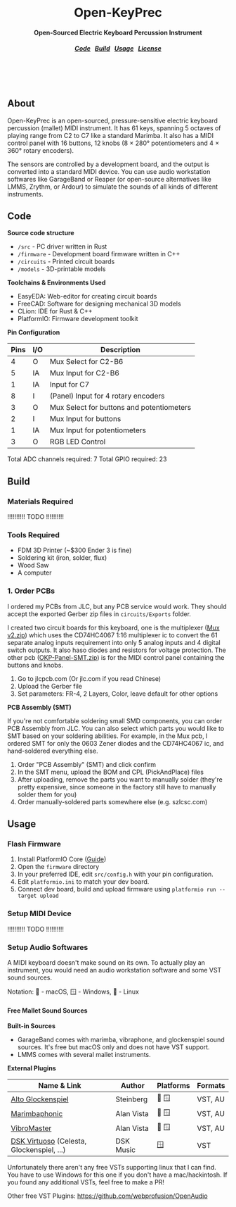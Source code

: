 <h1 align="center">
  <br>
  <br>
  Open-KeyPrec
  <h4 align="center">
  Open-Sourced Electric Keyboard Percussion Instrument
  </h4>
  <h5 align="center">
<a href="#code">Code</a>&nbsp;&nbsp;
<a href="#build">Build</a>&nbsp;&nbsp;
<a href="#usage">Usage</a>&nbsp;&nbsp;
<a href="#license">License</a>
</h5>
  <br>
  <br>
  <br>
</h1>

## About

Open-KeyPrec is an open-sourced, pressure-sensitive electric keyboard percussion (mallet) MIDI instrument. It has 61 keys, spanning 5 octaves of playing range from C2 to C7 like a standard Marimba. It also has a MIDI control panel with 16 buttons, 12 knobs (8 × 280° potentiometers and 4 × 360° rotary encoders).

The sensors are controlled by a development board, and the output is converted into a standard MIDI device. You can use audio workstation softwares like GarageBand or Reaper (or open-source alternatives like LMMS, Zrythm, or Ardour) to simulate the sounds of all kinds of different instruments.

## Code

**Source code structure**

* `/src` - PC driver written in Rust
* `/firmware` - Development board firmware written in C++
* `/circuits` - Printed circuit boards
* `/models` - 3D-printable models

**Toolchains & Environments Used**

* EasyEDA: Web-editor for creating circuit boards
* FreeCAD: Software for designing mechanical 3D models
* CLion: IDE for Rust & C++
* PlatformIO: Firmware development toolkit

**Pin Configuration**

| Pins | I/O | Description                               |
|------|-----|-------------------------------------------|
| 4    | O   | Mux Select for C2-B6                      |
| 5    | IA  | Mux Input for C2-B6                       |
| 1    | IA  | Input for C7                              |
| 8    | I   | (Panel) Input for 4 rotary encoders       |
| 3    | O   | Mux Select for buttons and potentiometers |
| 2    | I   | Mux Input for buttons                     |
| 1    | IA  | Mux Input for potentiometers              |
| 3    | O   | RGB LED Control                           |

Total ADC channels required: 7
Total GPIO required: 23

## Build

### Materials Required

!!!!!!!!!! TODO !!!!!!!!!!

### Tools Required

* FDM 3D Printer (~$300 Ender 3 is fine)
* Soldering kit (iron, solder, flux)
* Wood Saw
* A computer

### 1. Order PCBs

I ordered my PCBs from JLC, but any PCB service would work. They should accept the exported Gerber zip files in `circuits/Exports` folder.

I created two circuit boards for this keyboard, one is the multiplexer ([Mux v2.zip](circuits/Mux%20v2.zip)) which uses the CD74HC4067 1:16 multiplexer ic to convert the 61 separate analog inputs requirement into only 5 analog inputs and 4 digital switch outputs. 
It also haso diodes and resistors for voltage protection. The other pcb ([OKP-Panel-SMT.zip](circuits/OKP-Panel-SMT.zip)) is for the MIDI control panel containing the buttons and knobs.

1. Go to jlcpcb.com (Or jlc.com if you read Chinese)
2. Upload the Gerber file
3. Set parameters: FR-4, 2 Layers, Color, leave default for other options

**PCB Assembly (SMT)**

If you're not comfortable soldering small SMD components, you can order PCB Assembly from JLC. 
You can also select which parts you would like to SMT based on your soldering abilities. 
For example, in the Mux pcb, I ordered SMT for only the 0603 Zener diodes and the CD74HC4067 ic, and hand-soldered everything else.

1. Order "PCB Assembly" (SMT) and click confirm
2. In the SMT menu, upload the BOM and CPL (PickAndPlace) files
3. After uploading, remove the parts you want to manually solder (they're pretty expensive, since someone in the factory still have to manually solder them for you)
4. Order manually-soldered parts somewhere else (e.g. szlcsc.com)

## Usage

### Flash Firmware

1. Install PlatformIO Core ([Guide](https://platformio.org/install/cli))
2. Open the `firmware` directory
3. In your preferred IDE, edit `src/config.h` with your pin configuration.
4. Edit `platformio.ini` to match your dev board.
5. Connect dev board, build and upload firmware using `platformio run --target upload`

### Setup MIDI Device

!!!!!!!!!! TODO !!!!!!!!!!

### Setup Audio Softwares

A MIDI keyboard doesn't make sound on its own. To actually play an instrument, you would need an audio workstation software and some VST sound sources.

Notation: 🍎 - macOS, 🪟 - Windows, 🐧 - Linux

#### Free Mallet Sound Sources

**Built-in Sources**

* GarageBand comes with marimba, vibraphone, and glockenspiel sound sources. It's free but macOS only and does not have VST support.
* LMMS comes with several mallet instruments.

**External Plugins**

| Name & Link | Author | Platforms | Formats |
| --- | --- | --- | --- |
| [Alto Glockenspiel](https://www.steinberg.net/vst-instruments/alto-glockenspiel/) | Steinberg | 🍎 🪟 | VST, AU |
| [Marimbaphonic](http://www.alanvista.com/marimbaphonic/) | Alan Vista | 🍎 🪟 | VST, AU |
| [VibroMaster](http://www.alanvista.com/vibromaster/) | Alan Vista | 🍎 🪟 | VST, AU |
| [DSK Virtuoso](https://www.dskmusic.com/dsk-virtuoso/) (Celesta, Glockenspiel, ...) | DSK Music | 🪟 | VST |

Unfortunately there aren't any free VSTs supporting linux that I can find. You have to use Windows for this one if you don't have a mac/hackintosh. If you found any additional VSTs, feel free to make a PR!

Other free VST Plugins: https://github.com/webprofusion/OpenAudio